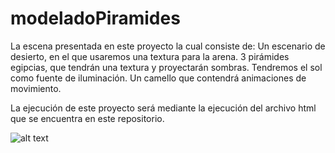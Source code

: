 # modeladoPiramides

La escena presentada en este proyecto la cual consiste de:
Un escenario de desierto, en el que usaremos una textura para la arena.
3 pirámides egipcias, que tendrán una textura y proyectarán sombras.
Tendremos el sol como fuente de iluminación.
Un camello que contendrá animaciones de movimiento.

La ejecución de este proyecto será mediante la ejecución del archivo html que se encuentra en este repositorio.

![alt text](https://www.hola.com/imagenes/viajes/20200330164447/piramides-de-egipto-maravillas-desde-mi-pantalla/0-805-195/piramides-giza-egipto-t.jpg)

